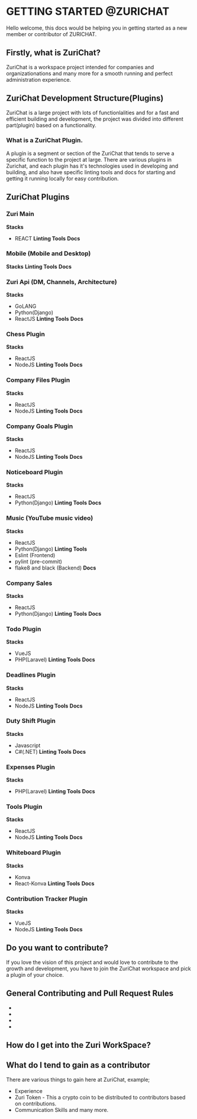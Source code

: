 # GETTING STARTED @ZURICHAT
Hello welcome, this docs would be helping you in getting started as a new member or contributor of ZURICHAT.

## Firstly, what is ZuriChat?

ZuriChat is a workspace project intended for companies and organizationations and many more for a smooth running and perfect administration experience.

## ZuriChat Development Structure(Plugins)

ZuriChat is a large project with lots of functionlalities and for a fast and efficient building and development, the project was divided into different part(plugin) based on a functionality.

### What is a ZuriChat Plugin.
A plugin is a segment or section of the ZuriChat that tends to serve a specific function to the project at large. There are various plugins in Zurichat, and each plugin has it's technologies used in developing and building, and also have specific linting tools and docs for starting and getting it running locally for easy contribution.

## ZuriChat Plugins

### Zuri Main
**Stacks**
- REACT
**Linting Tools**
**Docs**

### Mobile (Mobile and Desktop)
**Stacks**
**Linting Tools**
**Docs**

### Zuri Api (DM, Channels, Architecture)
**Stacks**
- GoLANG
- Python(Django)
- ReactJS
**Linting Tools**
**Docs**

### Chess Plugin
**Stacks**
- ReactJS
- NodeJS
**Linting Tools**
**Docs**

### Company Files Plugin
**Stacks**
- ReactJS
- NodeJS
**Linting Tools**
**Docs**

### Company Goals Plugin
**Stacks**
- ReactJS
- NodeJS
**Linting Tools**
**Docs**

### Noticeboard Plugin
**Stacks**
- ReactJS
- Python(Django)
**Linting Tools**
**Docs**

### Music (YouTube music video)
**Stacks**
- ReactJS
- Python(Django)
**Linting Tools**
- Eslint (Frontend)
- pylint (pre-commit)
- flake8 and black (Backend)
**Docs**

### Company Sales 
**Stacks**
- ReactJS
- Python(Django)
**Linting Tools**
**Docs**

### Todo Plugin
**Stacks**
- VueJS
- PHP(Laravel)
**Linting Tools**
**Docs**

### Deadlines Plugin
**Stacks**
- ReactJS
- NodeJS
**Linting Tools**
**Docs**

### Duty Shift Plugin
**Stacks**
- Javascript
- C#(.NET)
**Linting Tools**
**Docs**

### Expenses Plugin
**Stacks**
- PHP(Laravel)
**Linting Tools**
**Docs**

### Tools Plugin
**Stacks**
- ReactJS
- NodeJS
**Linting Tools**
**Docs**

### Whiteboard Plugin
**Stacks**
- Konva
- React-Konva
**Linting Tools**
**Docs**

### Contribution Tracker Plugin
**Stacks**
- VueJS
- NodeJS
**Linting Tools**
**Docs**



## Do you want to contribute?
If you love the vision of this project and would love to contribute to the growth and development, you have to join the ZuriChat workspace and pick a plugin of your choice.

## General Contributing and Pull Request Rules
- 
- 
- 
-

## How do I get into the Zuri WorkSpace?

## What do I tend to gain as a contributor
There are various things to gain here at ZuriChat, example;
- Experience
- Zuri Token - This a crypto coin to be distributed to contributors based on contributions.
- Communication Skills
and many more.






